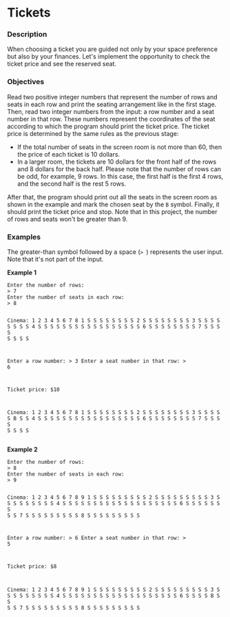 # Tickets

<div class="step-text">
<h3 id="description">Description</h3>
<p>When choosing a ticket you are guided not only by your space preference but also by your finances. Let's implement the opportunity to check the ticket price and see the reserved seat.</p>
<h3 id="objectives">Objectives</h3>
<p>Read two positive integer numbers that represent the number of rows and seats in each row and print the seating arrangement like in the first stage. Then, read two integer numbers from the input: a row number and a seat number in that row. These numbers represent the coordinates of the seat according to which the program should print the ticket price. The ticket price is determined by the same rules as the previous stage:</p>
<ul>
<li>If the total number of seats in the screen room is not more than 60, then the price of each ticket is 10 dollars.</li>
<li>In a larger room, the tickets are 10 dollars for the front half of the rows and 8 dollars for the back half. Please note that the number of rows can be odd, for example, 9 rows. In this case, the first half is the first 4 rows, and the second half is the rest 5 rows.</li>
</ul>
<p>After that, the program should print out all the seats in the screen room as shown in the example and mark the chosen seat by the <code class="java">B</code> symbol. Finally, it should print the ticket price and stop. Note that in this project, the number of rows and seats won't be greater than 9.</p>
<h3 id="examples">Examples</h3>
<p>The greater-than symbol followed by a space (<code class="java">&gt; </code>) represents the user input. Note that it's not part of the input.</p>
<p><strong>Example 1</strong></p>
<pre><code class="language-no-highlight">Enter the number of rows:
&gt; 7
Enter the number of seats in each row:
&gt; 8

Cinema:
  1 2 3 4 5 6 7 8
1 S S S S S S S S
2 S S S S S S S S
3 S S S S S S S S
4 S S S S S S S S
5 S S S S S S S S
6 S S S S S S S S
7 S S S S S S S S

Enter a row number:
&gt; 3
Enter a seat number in that row:
&gt; 6

Ticket price: $10

Cinema:
  1 2 3 4 5 6 7 8
1 S S S S S S S S
2 S S S S S S S S
3 S S S S S B S S
4 S S S S S S S S
5 S S S S S S S S
6 S S S S S S S S
7 S S S S S S S S</code></pre>
<p><strong>Example 2</strong></p>
<pre><code class="language-no-highlight">Enter the number of rows:
&gt; 8
Enter the number of seats in each row:
&gt; 9

Cinema:
  1 2 3 4 5 6 7 8 9
1 S S S S S S S S S
2 S S S S S S S S S
3 S S S S S S S S S
4 S S S S S S S S S
5 S S S S S S S S S
6 S S S S S S S S S
7 S S S S S S S S S
8 S S S S S S S S S

Enter a row number:
&gt; 6
Enter a seat number in that row:
&gt; 5

Ticket price: $8

Cinema:
  1 2 3 4 5 6 7 8 9
1 S S S S S S S S S
2 S S S S S S S S S
3 S S S S S S S S S
4 S S S S S S S S S
5 S S S S S S S S S
6 S S S S B S S S S
7 S S S S S S S S S
8 S S S S S S S S S</code></pre>
</div>
